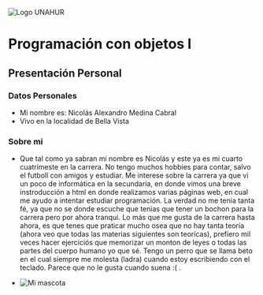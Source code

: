![Logo UNAHUR](./UNAHUR.png)

# Programación con objetos I
## Presentación Personal

### Datos Personales
- Mi nombre es: Nicolás Alexandro Medina Cabral
- Vivo en la localidad de Bella Vista


### Sobre mi
- Que tal como ya sabran mi nombre es Nicolás y este ya es mi cuarto cuatrimeste en la carrera. No tengo muchos hobbies para contar, salvo el futboll con amigos y estudiar. Me interese sobre la carrera ya que vi un poco de informática en la secundaria, en donde vimos una breve instroducción a html en donde realizamos varias páginas web, en cual me ayudo a intentar estudiar programación. La verdad no me tenia tanta fé, ya que no se donde escuche que tenias que tener un bochon para la carrera pero por ahora tranqui. Lo más que me gusta de la carrera hasta ahora, es que tenes que praticar mucho osea que no hay tanta teoría (ahora veo que todas las materias siguientes son teorícas), prefiero mil veces hacer ejerciciós que memorizar un monton de leyes o todas las partes del cuerpo humano yo que sé. Tengo un perro que se llama beto en el cual siempre me molesta (ladra) cuando estoy escribiendo con el teclado. Parece que no le gusta cuando suena :( .

- ![Mi mascota]([./Beto.png](https://github.com/obj1-unahur-2025s2/presentacionpersonal-NikoAlex/blob/686fe51a74f9622ee4641ef7929d2df4f17f41bf/Beto.jpeg))
